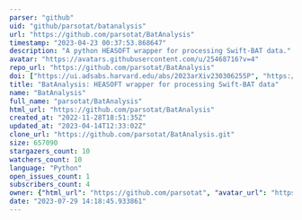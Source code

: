 ```yaml
---
parser: "github"
uid: "github/parsotat/batanalysis"
url: "https://github.com/parsotat/BatAnalysis"
timestamp: "2023-04-23 00:37:53.868647"
description: "A python HEASOFT wrapper for processing Swift-BAT data."
avatar: "https://avatars.githubusercontent.com/u/25468716?v=4"
repo_url: "https://github.com/parsotat/BatAnalysis"
doi: ["https://ui.adsabs.harvard.edu/abs/2023arXiv230306255P", "https://ui.adsabs.harvard.edu/abs/2023ascl.soft04003P/abstract"]
title: "BatAnalysis: HEASOFT wrapper for processing Swift-BAT data"
name: "BatAnalysis"
full_name: "parsotat/BatAnalysis"
html_url: "https://github.com/parsotat/BatAnalysis"
created_at: "2022-11-28T18:51:35Z"
updated_at: "2023-04-14T12:33:02Z"
clone_url: "https://github.com/parsotat/BatAnalysis.git"
size: 657090
stargazers_count: 10
watchers_count: 10
language: "Python"
open_issues_count: 1
subscribers_count: 4
owner: {"html_url": "https://github.com/parsotat", "avatar_url": "https://avatars.githubusercontent.com/u/25468716?v=4", "login": "parsotat", "type": "User"}
date: "2023-07-29 14:18:45.933861"
---
```

